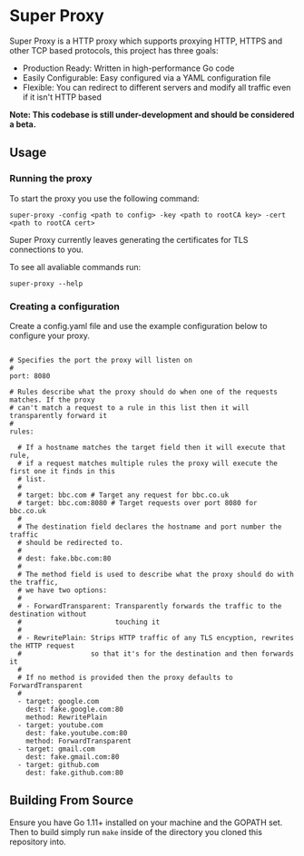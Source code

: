 # Super Proxy

Super Proxy is a HTTP proxy which supports proxying HTTP, HTTPS and other TCP based protocols,
this project has three goals:

- Production Ready:  Written in high-performance Go code
- Easily Configurable: Easy configured via a YAML configuration file
- Flexible: You can redirect to different servers and modify all traffic even if it isn't HTTP based

**Note: This codebase is still under-development and should be considered a beta.**

## Usage

### Running the proxy

To start the proxy you use the following command:

```
super-proxy -config <path to config> -key <path to rootCA key> -cert <path to rootCA cert> 
```

Super Proxy currently leaves generating the certificates for TLS connections to you.

To see all avaliable commands run:

```
super-proxy --help
```

### Creating a configuration

Create a config.yaml file and use the example configuration below to configure
your proxy.

```

# Specifies the port the proxy will listen on
#
port: 8080

# Rules describe what the proxy should do when one of the requests matches. If the proxy
# can't match a request to a rule in this list then it will transparently forward it
#
rules:

  # If a hostname matches the target field then it will execute that rule,
  # if a request matches multiple rules the proxy will execute the first one it finds in this
  # list.
  #
  # target: bbc.com # Target any request for bbc.co.uk
  # target: bbc.com:8080 # Target requests over port 8080 for bbc.co.uk
  #
  # The destination field declares the hostname and port number the traffic
  # should be redirected to.
  #
  # dest: fake.bbc.com:80
  #
  # The method field is used to describe what the proxy should do with the traffic,
  # we have two options:
  #
  # - ForwardTransparent: Transparently forwards the traffic to the destination without
  #                       touching it
  #
  # - RewritePlain: Strips HTTP traffic of any TLS encyption, rewrites the HTTP request
  #                 so that it's for the destination and then forwards it
  #
  # If no method is provided then the proxy defaults to ForwardTransparent
  #
  - target: google.com
    dest: fake.google.com:80
    method: RewritePlain
  - target: youtube.com
    dest: fake.youtube.com:80
    method: ForwardTransparent
  - target: gmail.com
    dest: fake.gmail.com:80
  - target: github.com
    dest: fake.github.com:80
```

## Building From Source

Ensure you have Go 1.11+ installed on your machine and the GOPATH set.
Then to build simply run `make` inside of the directory you cloned this repository into.
